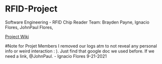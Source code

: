 # RFID-Project
Software Engineering - RFID Chip Reader
Team: Brayden Payne, Ignacio Flores, JohnPaul Flores,

[Project Wiki](https://github.com/IgnacioFlores1500/RFID-Project/wiki)

#Note for Projet Members
I removed our logs atm to not reveal any personal info or weird interaction : ).
Just find that google doc we used before. If we need a link, @JohnPaul. - Ignacio Flores 9-21-2021
